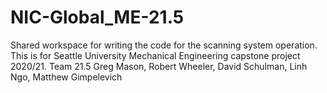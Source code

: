 # NIC-Global_ME-21.5
Shared workspace for writing the code for the scanning system operation. 
This is for Seattle University Mechanical Engineering capstone project 2020/21.
Team 21.5
  Greg Mason, Robert Wheeler, David Schulman, Linh Ngo, Matthew Gimpelevich
